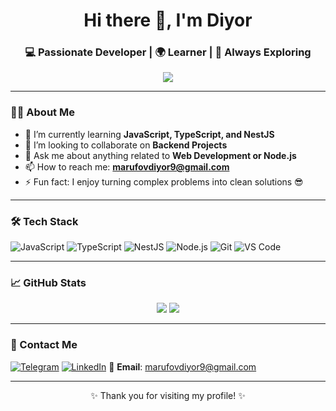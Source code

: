 <h1 align="center">Hi there 👋, I'm Diyor</h1>
<h3 align="center">💻 Passionate Developer | 🌍 Learner | 🚀 Always Exploring</h3>

<p align="center">
  <img src="https://readme-typing-svg.herokuapp.com?font=Fira+Code&pause=1000&center=true&vCenter=true&width=435&lines=learning+JavaScript,+TypeScript,+NestJS;I+love+backend+development!" />
</p>

---

### 🧑‍💻 About Me

- 🌱 I’m currently learning **JavaScript, TypeScript, and NestJS**
- 👯 I’m looking to collaborate on **Backend Projects**
- 💬 Ask me about anything related to **Web Development or Node.js**
- 📫 How to reach me: **marufovdiyor9@gmail.com**
- ⚡ Fun fact: I enjoy turning complex problems into clean solutions 😎

---

### 🛠️ Tech Stack

![JavaScript](https://img.shields.io/badge/-JavaScript-F7DF1E?style=flat&logo=javascript&logoColor=black)
![TypeScript](https://img.shields.io/badge/-TypeScript-3178C6?style=flat&logo=typescript&logoColor=white)
![NestJS](https://img.shields.io/badge/-NestJS-E0234E?style=flat&logo=nestjs&logoColor=white)
![Node.js](https://img.shields.io/badge/-Node.js-339933?style=flat&logo=node.js&logoColor=white)
![Git](https://img.shields.io/badge/-Git-F05032?style=flat&logo=git&logoColor=white)
![VS Code](https://img.shields.io/badge/-VSCode-007ACC?style=flat&logo=visual-studio-code)

---

### 📈 GitHub Stats

<p align="center">
  <img src="https://github-readme-stats.vercel.app/api?username=DiyorMarufov&show_icons=true&theme=radical" />
  <img src="https://github-readme-stats.vercel.app/api/top-langs/?username=DiyorMarufov&layout=compact&theme=radical" />
</p>

---

### 🔗 Contact Me

[![Telegram](https://img.shields.io/badge/-Telegram-26A5E4?style=flat&logo=telegram&logoColor=white)](@MarufovD)
[![LinkedIn](https://img.shields.io/badge/-LinkedIn-0A66C2?style=flat&logo=linkedin&logoColor=white)](https://www.linkedin.com/in/diyor-marufov-8b9958352/)
📧 **Email**: marufovdiyor9@gmail.com

---

<p align="center">✨ Thank you for visiting my profile! ✨</p>
